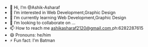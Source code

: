 - 👋 Hi, I’m @Ashik-Asharaf
- 👀 I’m interested in Web Development,Graphic Design
- 🌱 I’m currently learning Web Development,Graphic Design
- 💞️ I’m looking to collaborate on ...
- 📫 How to reach me ashikasharaf2120@gmail.com,ph:6282287615
- 😄 Pronouns: he/him
- ⚡ Fun fact: I'm Batman

<!---
Ashik-Asharaf/Ashik-Asharaf is a ✨ special ✨ repository because its `README.md` (this file) appears on your GitHub profile.
You can click the Preview link to take a look at your changes.
--->
